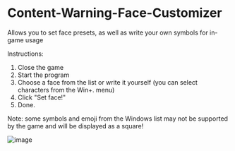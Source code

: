 # Content-Warning-Face-Customizer
Allows you to set face presets, as well as write your own symbols for in-game usage

Instructions: 
1. Close the game 
2. Start the program 
3. Choose a face from the list or write it yourself (you can select characters from the Win+. menu) 
4. Click "Set face!" 
5. Done.

Note: some symbols and emoji from the Windows list may not be supported by the game and will be displayed as a square!

![image](https://github.com/RRRiderrr/Content-Warning-Face-Customizer/assets/77801822/e61540cd-229d-4437-829c-1e06e602ca7f)

